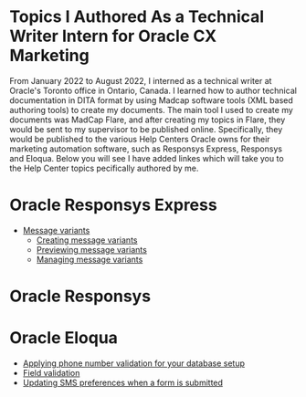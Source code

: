 Topics I Authored As a Technical Writer Intern for Oracle CX Marketing <a name="TOP"></a>
===================

From January 2022 to August 2022, I interned as a technical writer at Oracle's Toronto office in Ontario, Canada. I learned how to author technical documentation in DITA format by using Madcap software tools (XML based authoring tools) to create my documents. The main tool I used to create my documents was MadCap Flare, and after creating my topics in Flare, they would be sent to my supervisor to be published online. Specifically, they would be published to the various Help Centers Oracle owns for their marketing automation software, such as Responsys Express, Responsys and Eloqua. Below you will see I have added linkes which will take you to the Help Center topics pecifically authored by me. 

# Oracle Responsys Express #
- [Message variants](https://docs.oracle.com/en/cloud/saas/marketing/responsys-user-express/Help/Messages/MessageVariants.htm?cshid=MessageVariants)
     - [Creating message variants](https://docs.oracle.com/en/cloud/saas/marketing/responsys-user-express/Help/Messages/CreatingMessageVariants.htm)
     - [Previewing message variants](https://docs.oracle.com/en/cloud/saas/marketing/responsys-user-express/Help/Messages/PreviewingMessageVariants.htm)
     - [Managing message variants](https://docs.oracle.com/en/cloud/saas/marketing/responsys-user-express/Help/Messages/ManagingMessageVariants.htm) 


# Oracle Responsys #

# Oracle Eloqua #
- [Applying phone number validation for your database setup](https://docs.oracle.com/en/cloud/saas/marketing/eloqua-user/Help/ContactFields/Tasks/PhoneNumberValidation.htm)
- [Field validation](https://docs.oracle.com/en/cloud/saas/marketing/eloqua-user/Help/Forms/Tasks/StyleForm.htm#Field)
- [Updating SMS preferences when a form is submitted](https://docs.oracle.com/en/cloud/saas/marketing/eloqua-user/Help/Forms/FormProcessing/UpdatingSMSPreferences.htm)
